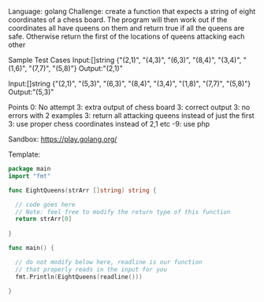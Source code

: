 Language: golang
Challenge: create a function that expects a string of eight coordinates of a chess board.
The program will then work out if the coordinates all have queens on them and return true if all the queens are safe.
Otherwise return the first of the locations of queens attacking each other

Sample Test Cases
Input:[]string {"(2,1)", "(4,3)", "(6,3)", "(8,4)", "(3,4)", "(1,6)", "(7,7)", "(5,8)"}
Output:"(2,1)"

Input:[]string {"(2,1)", "(5,3)", "(6,3)", "(8,4)", "(3,4)", "(1,8)", "(7,7)", "(5,8)"}
Output:"(5,3)"

Points
0: No attempt
3: extra output of chess board
3: correct output
3: no errors with 2 examples
3: return all attacking queens instead of just the first
3: use proper chess coordinates instead of 2,1 etc
-9: use php 

Sandbox: https://play.golang.org/

Template:

```go
package main
import "fmt"

func EightQueens(strArr []string) string { 

  // code goes here   
  // Note: feel free to modify the return type of this function 
  return strArr[0]
            
}

func main() {

  // do not modify below here, readline is our function
  // that properly reads in the input for you
  fmt.Println(EightQueens(readline()))

}
```
